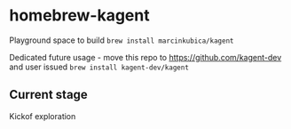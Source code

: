 # homebrew-kagent

Playground space to build `brew install marcinkubica/kagent`

Dedicated future usage - move this repo to https://github.com/kagent-dev and user issued `brew install kagent-dev/kagent`

## Current stage
Kickof exploration

